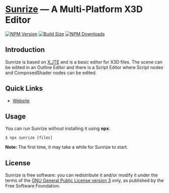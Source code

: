 # [Sunrize](https://create3000.github.io/sunrize/) — A Multi-Platform X3D Editor

[![NPM Version](https://img.shields.io/npm/v/sunrize)](https://www.npmjs.com/package/sunrize)
[![Build Size](https://badgen.net/bundlephobia/minzip/sunrize)](#)
[![NPM Downloads](https://img.shields.io/npm/dw/sunrize)](https://npmtrends.com/sunrize)

## Introduction

Sunrize is based on [X_ITE](https://create3000.github.io/x_ite/) and is a basic editor for X3D files. The scene can be edited in an Outline Editor and there is a Script Editor where Script nodes and ComposedShader nodes can be edited.

## Quick Links

* [Website](https://create3000.github.io/sunrize/)

## Usage

You can run Sunrize without installing it using **npx**:

```console
$ npx sunrize [files]
```

**Note:** The first time, it may take a while for Sunrize to start.

## License

Sunrize is free software: you can redistribute it and/or modify it under the terms of the [GNU General Public License version 3](LICENSE.md) only, as published by the Free Software Foundation.
